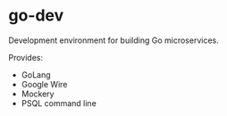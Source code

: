 # go-dev

Development environment for building Go microservices.

Provides:

- GoLang
- Google Wire
- Mockery
- PSQL command line
